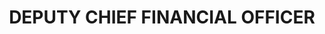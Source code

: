 ---
name : MR. DANIEL MARELLA
department: OFFICE OF PERSONNEL MANAGEMENT
title: DEPUTY CHIEF FINANCIAL OFFICER
img:
description: Dan has worked for the Office of Personnel Management for 29 years in various budget and financial management positions including Assistant Inspector General for Policy, Resources Management and Oversight, Associate Chief Financial Officer for Budget and Performance, Performance Improvement Officer, and currently as the Deputy Chief Financial Officer.
             
   As Acting Chief Financial Officer, Dan is responsible for managing OPM’s financial systems, budget, accounting, and internal controls as they relate to financial matters.  This includes financial oversight and reporting for the employee and annuitant trust funds for retirement, health benefits, and life insurance that OPM manages, whose assets exceed $800 billion.
             
   In 2004, Dan became a member of the Senior Executive Service and greatly appreciates all of the opportunities he has been provided by OPM from his initial GS-4 retirement claims technician position to his current senior leadership role.
             
   A graduate of the University of Maryland with a bachelor of science degree in Business Administration, Dan resides in Damascus, Maryland with his wife Kathleen.

---